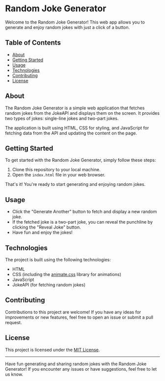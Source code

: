 # Random Joke Generator

Welcome to the Random Joke Generator! This web app allows you to generate and enjoy random jokes with just a click of a button.

## Table of Contents

- [About](#about)
- [Getting Started](#getting-started)
- [Usage](#usage)
- [Technologies](#technologies)
- [Contributing](#contributing)
- [License](#license)

## About

The Random Joke Generator is a simple web application that fetches random jokes from the JokeAPI and displays them on the screen. It provides two types of jokes: single-line jokes and two-part jokes.

The application is built using HTML, CSS for styling, and JavaScript for fetching data from the API and updating the content on the page.

## Getting Started

To get started with the Random Joke Generator, simply follow these steps:

1. Clone this repository to your local machine.
2. Open the `index.html` file in your web browser.

That's it! You're ready to start generating and enjoying random jokes.

## Usage

- Click the "Generate Another" button to fetch and display a new random joke.
- If the fetched joke is a two-part joke, you can reveal the punchline by clicking the "Reveal Joke" button.
- Have fun and enjoy the jokes!

## Technologies

The project is built using the following technologies:

- HTML
- CSS (including the [animate.css](https://animate.style/) library for animations)
- JavaScript
- JokeAPI (for fetching random jokes)

## Contributing

Contributions to this project are welcome! If you have any ideas for improvements or new features, feel free to open an issue or submit a pull request.

## License

This project is licensed under the [MIT License](LICENSE).

---

Have fun generating and sharing random jokes with the Random Joke Generator! If you encounter any issues or have suggestions, feel free to let us know.
